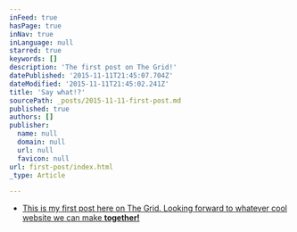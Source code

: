 ```yaml
---
inFeed: true
hasPage: true
inNav: true
inLanguage: null
starred: true
keywords: []
description: 'The first post on The Grid!'
datePublished: '2015-11-11T21:45:07.704Z'
dateModified: '2015-11-11T21:45:02.241Z'
title: 'Say what!?'
sourcePath: _posts/2015-11-11-first-post.md
published: true
authors: []
publisher:
  name: null
  domain: null
  url: null
  favicon: null
url: first-post/index.html
_type: Article

---
```

* [This is my first post here on The Grid. Looking forward to whatever cool website we can make **together!**][0]

[0]: apple.com